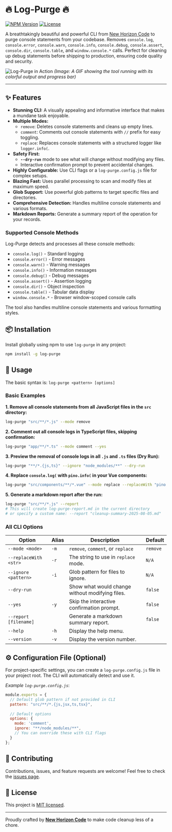 # 🔥 Log-Purge 🔥

[![NPM Version](https://img.shields.io/npm/v/log-purge.svg)](https://www.npmjs.com/package/log-purge)
[![License](https://img.shields.io/npm/l/log-purge.svg)](https://github.com/new-horizon-code/log-purge/blob/main/LICENSE)

A breathtakingly beautiful and powerful CLI from [New Horizon Code](https://newhorizoncode.io) to purge console statements from your codebase. Removes `console.log`, `console.error`, `console.warn`, `console.info`, `console.debug`, `console.assert`, `console.dir`, `console.table`, and `window.console.*` calls. Perfect for cleaning up debug statements before shipping to production, ensuring code quality and security.

![Log-Purge in Action](https://i.imgur.com/your-demo-gif-here.gif)
*(Image: A GIF showing the tool running with its colorful output and progress bar)*

---

## ✨ Features

* **Stunning CLI:** A visually appealing and informative interface that makes a mundane task enjoyable.
* **Multiple Modes:**
    * `remove`: Deletes console statements and cleans up empty lines.
    * `comment`: Comments out console statements with `//` prefix for easy toggling.
    * `replace`: Replaces console statements with a structured logger like `logger.info(`.
* **Safety First:**
    * **`--dry-run`** mode to see what will change without modifying any files.
    * Interactive confirmation prompt to prevent accidental changes.
* **Highly Configurable:** Use CLI flags or a `log-purge.config.js` file for complex setups.
* **Blazing Fast:** Uses parallel processing to scan and modify files at maximum speed.
* **Glob Support:** Use powerful glob patterns to target specific files and directories.
* **Comprehensive Detection:** Handles multiline console statements and various formats.
* **Markdown Reports:** Generate a summary report of the operation for your records.

### Supported Console Methods

Log-Purge detects and processes all these console methods:
- `console.log()` - Standard logging
- `console.error()` - Error messages  
- `console.warn()` - Warning messages
- `console.info()` - Information messages
- `console.debug()` - Debug messages
- `console.assert()` - Assertion logging
- `console.dir()` - Object inspection
- `console.table()` - Tabular data display
- `window.console.*` - Browser window-scoped console calls

The tool also handles multiline console statements and various formatting styles.

## 📦 Installation

Install globally using npm to use `log-purge` in any project:

```bash
npm install -g log-purge
```

## 🚀 Usage

The basic syntax is: `log-purge <pattern> [options]`

### Basic Examples

**1. Remove all console statements from all JavaScript files in the `src` directory:**

```bash
log-purge "src/**/*.js" --mode remove
```

**2. Comment out all console logs in TypeScript files, skipping confirmation:**

```bash
log-purge "app/**/*.ts" --mode comment --yes
```

**3. Preview the removal of console logs in all `.js` and `.ts` files (Dry Run):**

```bash
log-purge "**/*.{js,ts}" --ignore "node_modules/**" --dry-run
```

**4. Replace `console.log(` with `pino.info(` in your Vue components:**

```bash
log-purge "src/components/**/*.vue" --mode replace --replaceWith "pino.info("
```

**5. Generate a markdown report after the run:**
```bash
log-purge "src/**/*.js" --report
# This will create log-purge-report.md in the current directory
# or specify a custom name: --report "cleanup-summary-2025-08-05.md"
```


### All CLI Options

| Option                  | Alias | Description                                                               | Default  |
| ----------------------- | ----- | ------------------------------------------------------------------------- | -------- |
| `--mode <mode>`         | `-m`  | `remove`, `comment`, or `replace`                                         | `remove` |
| `--replaceWith <str>`   | `-r`  | The string to use in `replace` mode.                                      | `N/A`    |
| `--ignore <pattern>`    | `-i`  | Glob pattern for files to ignore.                                         | `N/A`    |
| `--dry-run`             |       | Show what would change without modifying files.                           | `false`  |
| `--yes`                 | `-y`  | Skip the interactive confirmation prompt.                                 | `false`  |
| `--report [filename]`   |       | Generate a markdown summary report.                                       | `false`  |
| `--help`                | `-h`  | Display the help menu.                                                    |          |
| `--version`             | `-v`  | Display the version number.                                               |          |


## ⚙️ Configuration File (Optional)

For project-specific settings, you can create a `log-purge.config.js` file in your project root. The CLI will automatically detect and use it.

*Example `log-purge.config.js`*:
```javascript
module.exports = {
  // Default glob pattern if not provided in CLI
  pattern: "src/**/*.{js,jsx,ts,tsx}",
  
  // Default options
  options: {
    mode: 'comment',
    ignore: "**/node_modules/**",
    // You can override these with CLI flags
  }
};
```

## 🤝 Contributing

Contributions, issues, and feature requests are welcome! Feel free to check the [issues page](https://github.com/new-horizon-code/log-purge/issues).

## 📜 License

This project is [MIT licensed](https://github.com/new-horizon-code/log-purge/blob/main/LICENSE).

---
Proudly crafted by [**New Horizon Code**](https://newhorizoncode.io) to make code cleanup less of a chore.